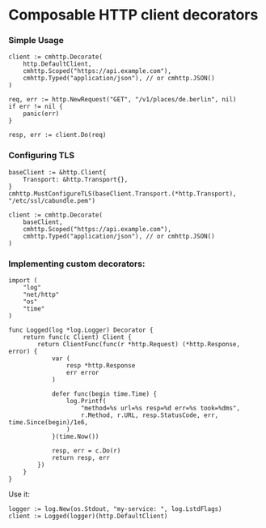 # Composable HTTP client decorators

### Simple Usage

```golang
client := cmhttp.Decorate(
    http.DefaultClient,
    cmhttp.Scoped("https://api.example.com"),
    cmhttp.Typed("application/json"), // or cmhttp.JSON()
)

req, err := http.NewRequest("GET", "/v1/places/de.berlin", nil)
if err != nil {
    panic(err)
}

resp, err := client.Do(req)
```

### Configuring TLS

```golang
baseClient := &http.Client{
    Transport: &http.Transport{},
}
cmhttp.MustConfigureTLS(baseClient.Transport.(*http.Transport), "/etc/ssl/cabundle.pem")

client := cmhttp.Decorate(
    baseClient,
    cmhttp.Scoped("https://api.example.com"),
    cmhttp.Typed("application/json"), // or cmhttp.JSON()
)
```

### Implementing custom decorators:

```golang
import (
    "log"
    "net/http"
    "os"
    "time"
)

func Logged(log *log.Logger) Decorator {
    return func(c Client) Client {
        return ClientFunc(func(r *http.Request) (*http.Response, error) {
            var (
                resp *http.Response
                err error
            )

            defer func(begin time.Time) {
                log.Printf(
                    "method=%s url=%s resp=%d err=%s took=%dms",
                    r.Method, r.URL, resp.StatusCode, err, time.Since(begin)/1e6,
                )
            }(time.Now())

            resp, err = c.Do(r)
            return resp, err
        })
    }   
}
```

Use it:

    logger := log.New(os.Stdout, "my-service: ", log.LstdFlags)
    client := Logged(logger)(http.DefaultClient)
